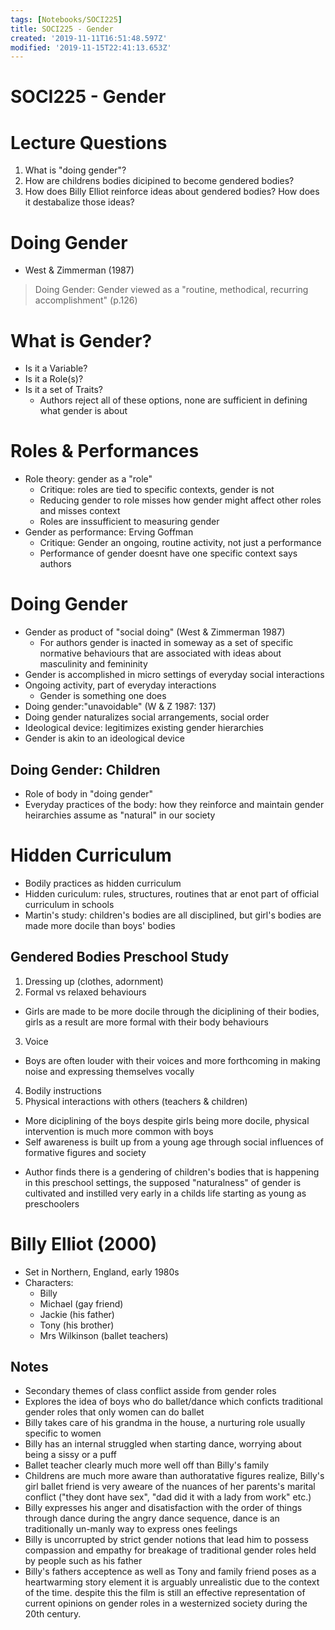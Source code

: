 ```yaml
---
tags: [Notebooks/SOCI225]
title: SOCI225 - Gender
created: '2019-11-11T16:51:48.597Z'
modified: '2019-11-15T22:41:13.653Z'
---
```


# SOCI225 - Gender

# Lecture Questions

1. What is "doing gender"?
2. How are childrens bodies dicipined to become gendered bodies?
3. How does Billy Elliot reinforce ideas about gendered bodies? How does it destabalize those ideas?

# Doing Gender

* West & Zimmerman (1987)

> Doing Gender: Gender viewed as a "routine, methodical, recurring accomplishment" (p.126)

# What is Gender?

* Is it a Variable?
* Is it a Role(s)?
* Is it a set of Traits?
  - Authors reject all of these options, none are sufficient in defining what gender is about

# Roles & Performances

* Role theory: gender as a "role"
  - Critique: roles are tied to specific contexts, gender is not
  - Reducing gender to role misses how gender might affect other roles and misses context
  - Roles are inssufficient to measuring gender
* Gender as performance: Erving Goffman
  - Critique: Gender an ongoing, routine activity, not just a performance
  - Performance of gender doesnt have one specific context says authors

# Doing Gender

* Gender as product of "social doing" (West & Zimmerman 1987)
  - For authors gender is inacted in someway as a set of specific normative behaviours that are associated with ideas about masculinity and femininity
* Gender is accomplished in micro settings of everyday social interactions
* Ongoing activity, part of everyday interactions
  - Gender is something one does
* Doing gender:"unavoidable" (W & Z 1987: 137)
* Doing gender naturalizes social arrangements, social order
* Ideological device: legitimizes existing gender hierarchies
* Gender is akin to an ideological device

## Doing Gender: Children

* Role of body in "doing gender"
* Everyday practices of the body: how they reinforce and maintain gender heirarchies assume as "natural" in our society

# Hidden Curriculum

* Bodily practices as hidden curriculum
* Hidden curiculum: rules, structures, routines that ar enot part of official curriculum in schools
* Martin's study: children's bodies are all disciplined, but girl's bodies are made more docile than boys' bodies

## Gendered Bodies Preschool Study

1. Dressing up (clothes, adornment)
2. Formal vs relaxed behaviours
  - Girls are made to be more docile through the diciplining of their bodies, girls as a result are more formal with their body behaviours
3. Voice
  - Boys are often louder with their voices and more forthcoming in making noise and expressing themselves vocally
4. Bodily instructions
5. Physical interactions with others (teachers & children)
  - More diciplining of the boys despite girls being more docile, physical intervention is much more common with boys
  - Self awareness is built up from a young age through social influences of formative figures and society

* Author finds there is a gendering of children's bodies that is happening in this preschool settings, the supposed "naturalness" of gender is cultivated and instilled very early in a childs life starting as young as preschoolers

# Billy Elliot (2000)

* Set in Northern, England, early 1980s
* Characters:
  - Billy
  - Michael (gay friend)
  - Jackie (his father)
  - Tony (his brother)
  - Mrs Wilkinson (ballet teachers)

## Notes

* Secondary themes of class conflict asside from gender roles
* Explores the idea of boys who do ballet/dance which conficts traditional gender roles that only women can do ballet
* Billy takes care of his grandma in the house, a nurturing role usually specific to women
* Billy has an internal struggled when starting dance, worrying about being a sissy or a puff
* Ballet teacher clearly much more well off than Billy's family
* Childrens are much more aware than authoratative figures realize, Billy's girl ballet friend is very aweare of the nuances of her parents's marital conflict ("they dont have sex", "dad did it with a lady from work" etc.)
* Billy expresses his anger and disatisfaction with the order of things through dance during the angry dance sequence, dance is an traditionally un-manly way to express ones feelings
* Billy is uncorrupted by strict gender notions that lead him to possess compassion and empathy for breakage of traditional gender roles held by people such as his father
* Billy's fathers acceptence as well as Tony and family friend poses as a heartwarming story element it is arguably unrealistic due to the context of the time. despite this the film is still an effective representation of current opinions on gender roles in a westernized society during the 20th century.
